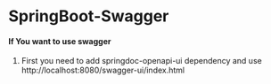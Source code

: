 # SpringBoot-Swagger
#### If You want to use swagger 
1) First you need to add springdoc-openapi-ui dependency
   and use http://localhost:8080/swagger-ui/index.html
 
